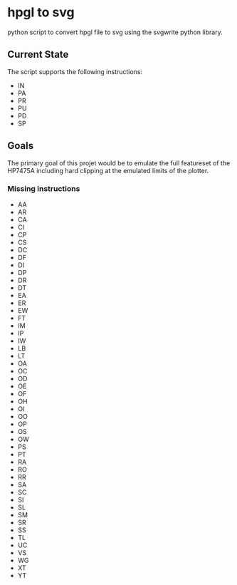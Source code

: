 # hpgl to svg

python script to convert hpgl file to svg using the svgwrite python library.

## Current State

The script supports the following instructions:

- IN
- PA
- PR
- PU
- PD
- SP

## Goals

The primary goal of this projet would be to emulate the full featureset of the HP7475A including hard clipping at the emulated limits of the plotter.

### Missing instructions

- AA
- AR
- CA
- CI
- CP
- CS
- DC
- DF
- DI
- DP
- DR
- DT
- EA
- ER
- EW
- FT
- IM
- IP
- IW
- LB
- LT
- OA
- OC
- OD
- OE
- OF
- OH
- OI
- OO
- OP
- OS
- OW
- PS
- PT
- RA
- RO
- RR
- SA
- SC
- SI
- SL
- SM
- SR
- SS
- TL
- UC
- VS
- WG
- XT
- YT
